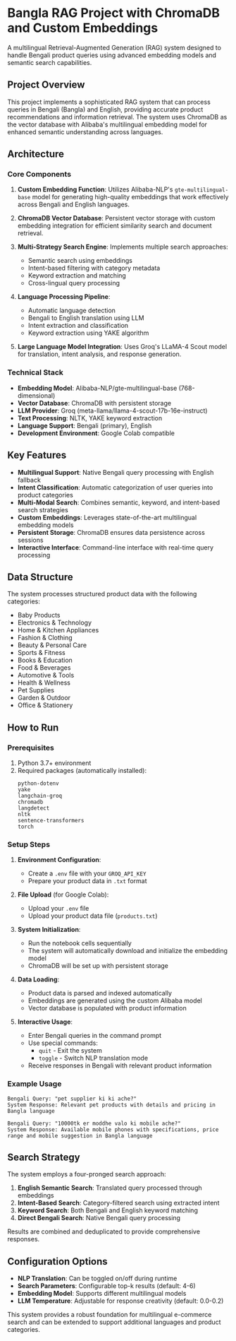 # Bangla RAG Project with ChromaDB and Custom Embeddings

A multilingual Retrieval-Augmented Generation (RAG) system designed to handle Bengali product queries using advanced embedding models and semantic search capabilities.

## Project Overview

This project implements a sophisticated RAG system that can process queries in Bengali (Bangla) and English, providing accurate product recommendations and information retrieval. The system uses ChromaDB as the vector database with Alibaba's multilingual embedding model for enhanced semantic understanding across languages.

## Architecture

### Core Components

1. **Custom Embedding Function**: Utilizes Alibaba-NLP's `gte-multilingual-base` model for generating high-quality embeddings that work effectively across Bengali and English languages.

2. **ChromaDB Vector Database**: Persistent vector storage with custom embedding integration for efficient similarity search and document retrieval.

3. **Multi-Strategy Search Engine**: Implements multiple search approaches:
   - Semantic search using embeddings
   - Intent-based filtering with category metadata
   - Keyword extraction and matching
   - Cross-lingual query processing

4. **Language Processing Pipeline**: 
   - Automatic language detection
   - Bengali to English translation using LLM
   - Intent extraction and classification
   - Keyword extraction using YAKE algorithm

5. **Large Language Model Integration**: Uses Groq's LLaMA-4 Scout model for translation, intent analysis, and response generation.

### Technical Stack

- **Embedding Model**: Alibaba-NLP/gte-multilingual-base (768-dimensional)
- **Vector Database**: ChromaDB with persistent storage
- **LLM Provider**: Groq (meta-llama/llama-4-scout-17b-16e-instruct)
- **Text Processing**: NLTK, YAKE keyword extraction
- **Language Support**: Bengali (primary), English
- **Development Environment**: Google Colab compatible

## Key Features

- **Multilingual Support**: Native Bengali query processing with English fallback
- **Intent Classification**: Automatic categorization of user queries into product categories
- **Multi-Modal Search**: Combines semantic, keyword, and intent-based search strategies
- **Custom Embeddings**: Leverages state-of-the-art multilingual embedding models
- **Persistent Storage**: ChromaDB ensures data persistence across sessions
- **Interactive Interface**: Command-line interface with real-time query processing

## Data Structure

The system processes structured product data with the following categories:
- Baby Products
- Electronics & Technology
- Home & Kitchen Appliances
- Fashion & Clothing
- Beauty & Personal Care
- Sports & Fitness
- Books & Education
- Food & Beverages
- Automotive & Tools
- Health & Wellness
- Pet Supplies
- Garden & Outdoor
- Office & Stationery

## How to Run

### Prerequisites

1. Python 3.7+ environment
2. Required packages (automatically installed):
   ```
   python-dotenv
   yake
   langchain-groq
   chromadb
   langdetect
   nltk
   sentence-transformers
   torch
   ```

### Setup Steps

1. **Environment Configuration**:
   - Create a `.env` file with your `GROQ_API_KEY`
   - Prepare your product data in `.txt` format

2. **File Upload** (for Google Colab):
   - Upload your `.env` file
   - Upload your product data file (`products.txt`)

3. **System Initialization**:
   - Run the notebook cells sequentially
   - The system will automatically download and initialize the embedding model
   - ChromaDB will be set up with persistent storage

4. **Data Loading**:
   - Product data is parsed and indexed automatically
   - Embeddings are generated using the custom Alibaba model
   - Vector database is populated with product information

5. **Interactive Usage**:
   - Enter Bengali queries in the command prompt
   - Use special commands:
     - `quit` - Exit the system
     - `toggle` - Switch NLP translation mode
   - Receive responses in Bengali with relevant product information

### Example Usage

```
Bengali Query: "pet supplier ki ki ache?"
System Response: Relevant pet products with details and pricing in Bangla language

Bengali Query: "10000tk er moddhe valo ki mobile ache?"
System Response: Available mobile phones with specifications, price range and mobile suggestion in Bangla language
```

## Search Strategy

The system employs a four-pronged search approach:

1. **English Semantic Search**: Translated query processed through embeddings
2. **Intent-Based Search**: Category-filtered search using extracted intent
3. **Keyword Search**: Both Bengali and English keyword matching
4. **Direct Bengali Search**: Native Bengali query processing

Results are combined and deduplicated to provide comprehensive responses.

## Configuration Options

- **NLP Translation**: Can be toggled on/off during runtime
- **Search Parameters**: Configurable top-k results (default: 4-6)
- **Embedding Model**: Supports different multilingual models
- **LLM Temperature**: Adjustable for response creativity (default: 0.0-0.2)

This system provides a robust foundation for multilingual e-commerce search and can be extended to support additional languages and product categories.